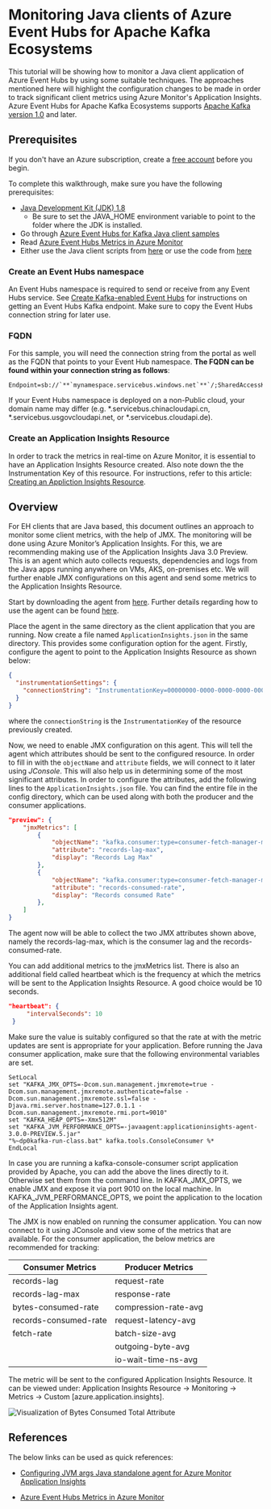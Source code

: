 # Monitoring Java clients of Azure Event Hubs for Apache Kafka Ecosystems

This tutorial will be showing how to monitor a Java client application of Azure Event Hubs by using some suitable techniques. The approaches mentioned here will highlight the configuration changes to be made in order to track significant client metrics using Azure Monitor's Application Insights. Azure Event Hubs for Apache Kafka Ecosystems supports [Apache Kafka version 1.0](https://kafka.apache.org/10/documentation.html) and later. 

## Prerequisites

If you don't have an Azure subscription, create a [free account](https://azure.microsoft.com/free/?ref=microsoft.com&utm_source=microsoft.com&utm_medium=docs&utm_campaign=visualstudio) before you begin.

To complete this walkthrough, make sure you have the following prerequisites:

- [Java Development Kit (JDK) 1.8](http://www.oracle.com/technetwork/java/javase/downloads/index.html)
  - Be sure to set the JAVA_HOME environment variable to point to the folder where the JDK is installed.
- Go through [Azure Event Hubs for Kafka Java client samples](https://github.com/Azure/azure-event-hubs-for-kafka/tree/master/quickstart/java)
- Read [Azure Event Hubs Metrics in Azure Monitor](https://docs.microsoft.com/en-us/azure/event-hubs/event-hubs-metrics-azure-monitor)
- Either use the Java client scripts from [here](https://www.apache.org/dyn/closer.cgi?path=/kafka/2.5.0/kafka_2.12-2.5.0.tgz) or use the code from [here](https://github.com/Azure/azure-event-hubs-for-kafka/tree/master/quickstart/java)

### Create an Event Hubs namespace

An Event Hubs namespace is required to send or receive from any Event Hubs service. See [Create Kafka-enabled Event Hubs](https://docs.microsoft.com/azure/event-hubs/event-hubs-create-kafka-enabled) for instructions on getting an Event Hubs Kafka endpoint. Make sure to copy the Event Hubs connection string for later use.

### FQDN

For this sample, you will need the connection string from the portal as well as the FQDN that points to your Event Hub namespace. **The FQDN can be found within your connection string as follows**:

```
Endpoint=sb://`**`mynamespace.servicebus.windows.net`**`/;SharedAccessKeyName=XXXXXX;SharedAccessKey=XXXXXX
```

If your Event Hubs namespace is deployed on a non-Public cloud, your domain name may differ (e.g. *.servicebus.chinacloudapi.cn, *.servicebus.usgovcloudapi.net, or *.servicebus.cloudapi.de).

### Create an Application Insights Resource

In order to track the metrics in real-time on Azure Monitor, it is essential to have an Application Insights Resource created. Also note down the the Instrumentation Key of this resource. For instructions, refer to this article: [Creating an Appliction Insights Resource](https://docs.microsoft.com/en-us/azure/azure-monitor/app/create-new-resource).

## Overview 

For EH clients that are Java based, this document outlines an approach to monitor some client metrics, with the help of JMX. The monitoring will be done using Azure Monitor’s Application Insights. For this, we are recommending making use of the Application Insights Java 3.0 Preview. This is an agent which auto collects requests, dependencies and logs from the Java apps running anywhere on VMs, AKS, on-premises etc. We will further enable JMX configurations on this agent and send some metrics to the Application Insights Resource. 

Start by downloading the agent from [here](https://github.com/microsoft/ApplicationInsights-Java/releases/download/3.0.0-PREVIEW.7/applicationinsights-agent-3.0.0-PREVIEW.7.jar). Further details regarding how to use the agent can be found [here](https://docs.microsoft.com/en-us/azure/azure-monitor/app/java-in-process-agent). 

Place the agent in the same directory as the client application that you are running. Now create a file named `ApplicationInsights.json` in the same directory. This provides some configuration option for the agent. Firstly, configure the agent to point to the Application Insights Resource as shown below:

```json
{
  "instrumentationSettings": {
    "connectionString": "InstrumentationKey=00000000-0000-0000-0000-000000000000"
  }
}
```

where the `connectionString` is the `InstrumentationKey` of the resource previously created. 

Now, we need to enable JMX configuration on this agent. This will tell the agent which attributes should be sent to the configured resource. In order to fill in with the `objectName` and `attribute` fields, we will connect to it later using *JConsole*. This will also help us in determining some of the most significant attributes. In order to configure the attributes, add the following lines to the `ApplicationInsights.json` file. You can find the entire file in the config directory, which can be used along with both the producer and the consumer applications.

```json
"preview": { 
    "jmxMetrics": [ 
        { 
            "objectName": "kafka.consumer:type=consumer-fetch-manager-metrics,client-id=consumer-testgroup-1", 
            "attribute": "records-lag-max", 
            "display": "Records Lag Max" 
        }, 
        { 
            "objectName": "kafka.consumer:type=consumer-fetch-manager-metrics,client-id=consumer-testgroup-1", 
            "attribute": "records-consumed-rate", 
            "display": "Records consumed Rate" 
        }, 
    ] 
} 
```

The agent now will be able to collect the two JMX attributes shown above, namely the records-lag-max, which is the consumer lag and the records-consumed-rate.

You can add additional metrics to the jmxMetrics list. There is also an additional field called heartbeat which is the frequency at which the metrics will be sent to the Application Insights Resource. A good choice would be 10 seconds. 

```json
"heartbeat": { 
     "intervalSeconds": 10 
 } 
```

Make sure the value is suitably configured so that the rate at with the metric updates are sent is appropriate for your application. Before running the Java consumer application, make sure that the following environmental variables are set. 

```
SetLocal
set "KAFKA_JMX_OPTS=-Dcom.sun.management.jmxremote=true -Dcom.sun.management.jmxremote.authenticate=false -Dcom.sun.management.jmxremote.ssl=false -Djava.rmi.server.hostname=127.0.1.1 -Dcom.sun.management.jmxremote.rmi.port=9010"
set "KAFKA_HEAP_OPTS=-Xmx512M"
set "KAFKA_JVM_PERFORMANCE_OPTS=-javaagent:applicationinsights-agent-3.0.0-PREVIEW.5.jar"
"%~dp0kafka-run-class.bat" kafka.tools.ConsoleConsumer %*
EndLocal
```

In case you are running a kafka-console-consumer script application provided by Apache, you can add the above the lines directly to it. Otherwise set them from the command line. In KAFKA_JMX_OPTS, we enable JMX and expose it via port 9010 on the local machine. In KAFKA_JVM_PERFORMANCE_OPTS, we point the application to the location of the Application Insights agent.

The JMX is now enabled on running the consumer application. You can now connect to it using JConsole and view some of the metrics that are available. For the consumer application, the below metrics are recommended for tracking:

| Consumer Metrics      | Producer Metrics     |
| --------------------- | -------------------- |
| records-lag           | request-rate         |
| records-lag-max       | response-rate        |
| bytes-consumed-rate   | compression-rate-avg |
| records-consumed-rate | request-latency-avg  |
| fetch-rate            | batch-size-avg       |
|                       | outgoing-byte-avg    |
|                       | io-wait-time-ns-avg  |

The metric will be sent to the configured Application Insights Resource. It can be viewed under: Application Insights Resource -> Monitoring -> Metrics -> Custom [azure.application.insights]. 

![Visualization of Bytes Consumed Total Attribute](https://user-images.githubusercontent.com/73145416/97199086-fc8b2a00-1785-11eb-9606-993b7a7c292a.PNG)

## References

The below links can be used as quick references:

- [Configuring JVM args Java standalone agent for Azure Monitor Application Insights](https://docs.microsoft.com/en-us/azure/azure-monitor/app/java-standalone-arguments)

- [Azure Event Hubs Metrics in Azure Monitor](https://docs.microsoft.com/en-us/azure/event-hubs/event-hubs-metrics-azure-monitor)

